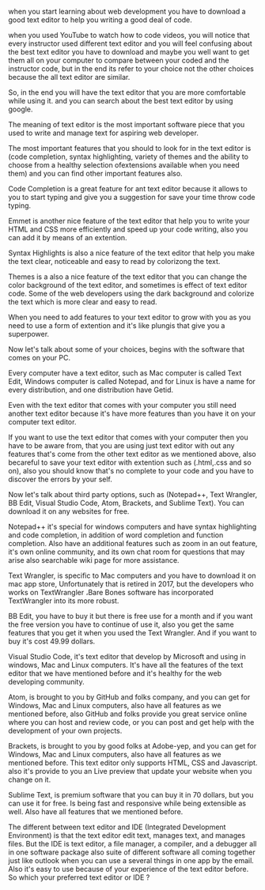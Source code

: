  when you start learning about web development you have to download a good text editor to help you writing a good deal of code.

 when you used YouTube to watch how to code videos, you will notice that every instructor used different text editor and you will feel confusing about the best text editor you have to download and maybe you well want to get them all on your computer to compare between your coded and the instructor code, but in the end its refer to your choice not the other choices because the all text editor are similar.

So, in the end you will have the text editor that you are more comfortable while using it. and you can search about the best text editor by using google.

The meaning of text editor is the most important software piece that you used to write and manage text for aspiring web developer.

The most important features that you should to look for in the text editor is (code completion, syntax highlighting, variety of themes and the ability to choose from a healthy selection ofextensions available when you need them) and you can find other important features also.

Code Completion is a great feature for ant text editor because it allows to you to start typing and give you a suggestion for save your time throw code typing. 

Emmet is another nice feature of the text editor that help you to write your HTML and CSS more efficiently and speed up your code writing, also you can add it by means of an extention.

Syntax Highlights is also a nice feature of the text editor that help you make the text clear, noticeable and easy to read by colorizong the text.

Themes is a also a nice feature of the text editor that you can change the color background of the text editor, and sometimes is effect of text editor code. Some of the web developers using the dark background and colorize the text which is more clear and easy to read.

When you need to add features to your text editor to grow with you as you need to use a form of extention and it's like plungis that give you a superpower.

Now let's talk about some of your choices, begins with the software that comes on your PC. 

Every computer have a text editor, such as Mac computer is called Text Edit, Windows computer is called Notepad, and for Linux is have a name for every distribution, and one distribution have Getid. 

Even with the text editor that comes with your computer you still need another text editor because it's have more features than you have it on your computer text editor. 

If you want to use the text editor that comes with your computer then you have to be aware from, that you are using just text editor with out any features that's come from the other text editor as we mentioned above, also becareful to save your text editor with extention such as (.html,.css and so on), also you should know that's no complete to your code and you have to discover the errors by your self. 

Now let's talk about third party options, such as (Notepad++, Text Wrangler, BB Edit, Visual Studio Code, Atom, Brackets, and Sublime Text). You can download it on any websites for free. 

Notepad++ it's special for windows computers and have syntax highlighting and code completion, in addition of word completion and function completion. Also have an additional features such as zoom in an out feature, it's own online community, and its own chat room for questions that may arise also searchable wiki page for more assistance. 

Text Wrangler, is specific to Mac computers and you have to download it on mac app store, Unfortunately that is retired in 2017, but the developers who works on TextWrangler ،Bare Bones software has incorporated TextWrangler into its more robust. 

BB Edit, you have to buy it but there is free use for a month and if you want the free version you have to continue of use it, also you get the same features that you get it when you used the Text Wrangler. And if you want to buy it's cost 49.99 dollars. 

Visual Studio Code, it's text editor that develop by Microsoft and using in windows, Mac and Linux computers. It's have all the features of the text editor that we have mentioned before and it's healthy for the web developing community.

Atom, is brought to you by GitHub and folks company, and you can get for Windows, Mac and Linux computers, also have all features as we mentioned before, also GitHub and folks provide you great service online where you can host and review code, or you can post and get help with the development of your own projects.

Brackets, is brought to you by good folks at Adobe-yep, and you can get for Windows, Mac and Linux computers, also have all features as we mentioned before. This text editor only supports HTML, CSS and Javascript. also it's provide to you an Live preview that update your website when you change on it. 

Sublime Text, is premium software that you can buy it in 70 dollars, but you can use it for free. Is being fast and responsive while being extensible as well. Also have all features that we mentioned before. 

The different between text editor and IDE (Integrated Development Environment) is that the text editor edit text, manages text, and manages files. But the IDE is text editor, a file manager, a compiler, and a debugger all in one software package also suite of different software all coming together just like outlook when you can use a several things in one app by the email. Also it's easy to use because of your experience of the text editor before. So which your preferred text editor or IDE ? 